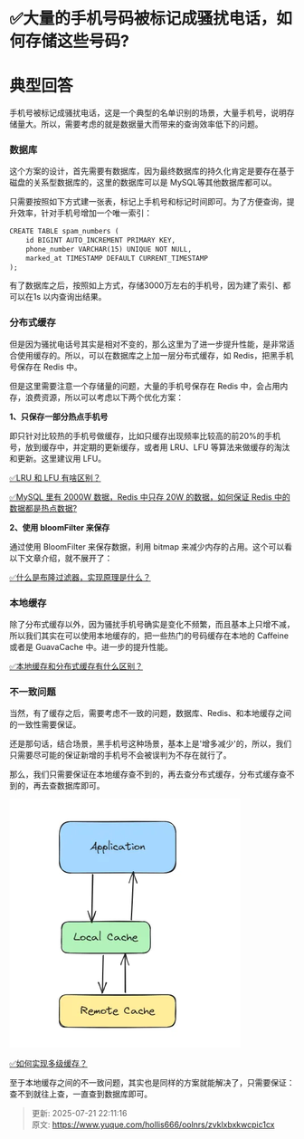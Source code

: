# ✅大量的手机号码被标记成骚扰电话，如何存储这些号码?

# 典型回答


手机号被标记成骚扰电话，这是一个典型的名单识别的场景，大量手机号，说明存储量大。所以，需要考虑的就是数据量大而带来的查询效率低下的问题。



### 数据库
这个方案的设计，首先需要有数据库，因为最终数据库的持久化肯定是要存在基于磁盘的关系型数据库的，这里的数据库可以是 MySQL等其他数据库都可以。



只需要按照如下方式建一张表，标记上手机号和标记时间即可。为了方便查询，提升效率，针对手机号增加一个唯一索引：



```plain
CREATE TABLE spam_numbers (
    id BIGINT AUTO_INCREMENT PRIMARY KEY,
    phone_number VARCHAR(15) UNIQUE NOT NULL,
    marked_at TIMESTAMP DEFAULT CURRENT_TIMESTAMP
);
```



有了数据库之后，按照如上方式，存储3000万左右的手机号，因为建了索引、都可以在1s 以内查询出结果。



### 分布式缓存


但是因为骚扰电话号其实是相对不变的，那么这里为了进一步提升性能，是非常适合使用缓存的。所以，可以在数据库之上加一层分布式缓存，如 Redis，把黑手机号保存在 Redis 中。



但是这里需要注意一个存储量的问题，大量的手机号保存在 Redis 中，会占用内存，浪费资源，所以可以考虑以下两个优化方案：



**1、只保存一部分热点手机号**

即只针对比较热的手机号做缓存，比如只缓存出现频率比较高的前20%的手机号，放到缓存中，并定期的更新缓存，或者用 LRU、LFU 等算法来做缓存的淘汰和更新。这里建议用 LFU。



[✅LRU 和 LFU 有啥区别？](https://www.yuque.com/hollis666/oolnrs/bqdgqba2ggyplgg7)



[✅MySQL 里有 2000W 数据，Redis 中只存 20W 的数据，如何保证 Redis 中的数据都是热点数据?](https://www.yuque.com/hollis666/oolnrs/vagacifzq499w5t5)



**2、使用 bloomFilter 来保存**

通过使用 BloomFilter 来保存数据，利用 bitmap 来减少内存的占用。这个可以看以下文章介绍，就不展开了：



[✅什么是布隆过滤器，实现原理是什么？](https://www.yuque.com/hollis666/oolnrs/gp9ymie1n39uavah)



### 本地缓存


除了分布式缓存以外，因为骚扰手机号确实是变化不频繁，而且基本上只增不减，所以我们其实在可以使用本地缓存的，把一些热门的号码缓存在本地的 Caffeine 或者是 GuavaCache 中。进一步的提升性能。



[✅本地缓存和分布式缓存有什么区别？](https://www.yuque.com/hollis666/oolnrs/uos1kv2304qo6ax1)



### 不一致问题
当然，有了缓存之后，需要考虑不一致的问题，数据库、Redis、和本地缓存之间的一致性需要保证。



还是那句话，结合场景，黑手机号这种场景，基本上是'增多减少'的，所以，我们只需要尽可能的保证新增的手机号不会被误判为不存在就行了。



那么，我们只需要保证在本地缓存查不到的，再去查分布式缓存，分布式缓存查不到的，再去查数据库即可。



![1690547117195-6af0bb11-aa25-4013-a02a-4f583a717cd6.png](./img/nTtJSCcNuBBVDopP/1690547117195-6af0bb11-aa25-4013-a02a-4f583a717cd6-333382.webp)



[✅如何实现多级缓存？](https://www.yuque.com/hollis666/oolnrs/bqavbea1beb6nfud)



至于本地缓存之间的不一致问题，其实也是同样的方案就能解决了，只需要保证：查不到就往上查，一直查到数据库即可。



> 更新: 2025-07-21 22:11:16  
> 原文: <https://www.yuque.com/hollis666/oolnrs/zvklxbxkwcpic1cx>